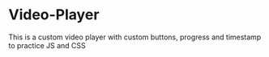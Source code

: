 # Video-Player
This is a custom video player with custom buttons, progress and timestamp to practice JS and CSS
